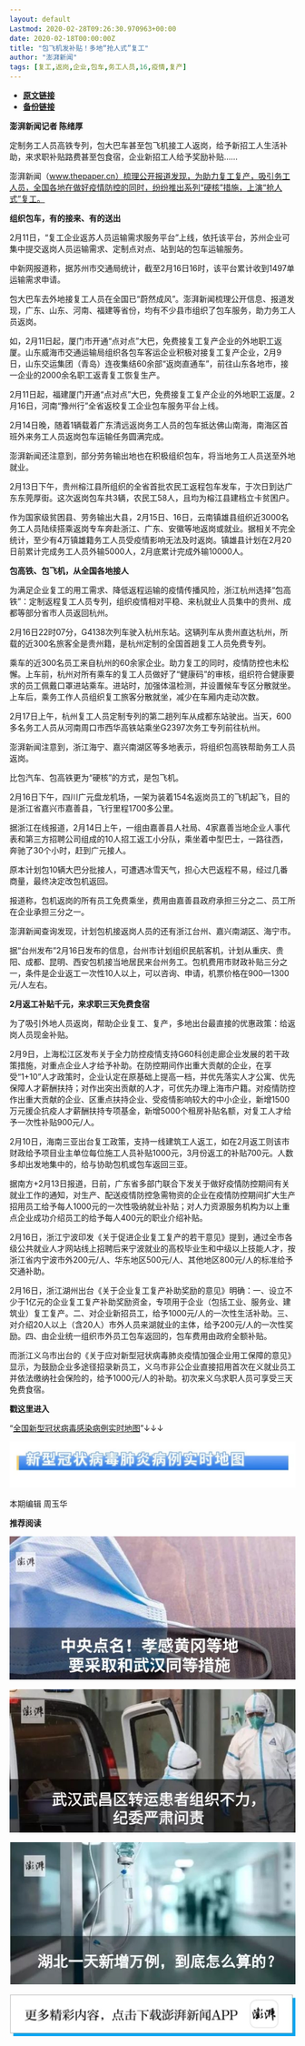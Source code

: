```yaml
---
layout: default
Lastmod: 2020-02-28T09:26:30.970963+00:00
date: 2020-02-18T00:00:00Z
title: "包飞机发补贴！多地“抢人式”复工"
author: "澎湃新闻"
tags: [复工,返岗,企业,包车,务工人员,16,疫情,复产]
---
```


* [**原文链接**](http://mp.weixin.qq.com/s?__biz=MjM5MzI5NTU3MQ==&mid=2651585359&idx=1&sn=376b71af1bb11388339ae9db481dbc3d&chksm=bd6666f38a11efe53b43621b242ccd035ad1bd7dfe1d6a903ce10486c5708746421958ea6e24#rd)
* [**备份链接**](http://archive.today/dIuQV)


**澎湃新闻记者 陈绪厚**

  

定制务工人员高铁专列，包大巴车甚至包飞机接工人返岗，给予新招工人生活补助，来求职补贴路费甚至包食宿，企业新招工人给予奖励补贴……

澎湃新闻（www.thepaper.cn）梳理公开报道发现，为助力复工复产，吸引务工人员，全国各地在做好疫情防控的同时，纷纷推出系列“硬核”措施，上演“抢人式”复工。

**组织包车，有的接来、有的送出**

  
2月11日，“复工企业返苏人员运输需求服务平台”上线，依托该平台，苏州企业可集中提交返岗人员运输需求、定制点对点、站到站的包车运输服务。

中新网报道称，据苏州市交通局统计，截至2月16日16时，该平台累计收到1497单运输需求申请。

包大巴车去外地接复工人员在全国已“蔚然成风”。澎湃新闻梳理公开信息、报道发现，广东、山东、河南、福建等省份，均有不少县市组织了包车服务，助力务工人员返岗。

如，2月11日起，厦门市开通“点对点”大巴，免费接复工复产企业的外地职工返厦。山东威海市交通运输局组织各包车客运企业积极对接复工复产企业，2月9日，山东交运集团（青岛）连夜集结60余部“返岗直通车”，前往山东各地市，接一企业的2000余名职工返青复工恢复生产。

2月11日起，福建厦门开通“点对点”大巴，免费接复工复产企业的外地职工返厦。2月16日，河南“豫州行”全省返校复工企业包车服务平台上线。

2月14日晚，随着1辆载着广东清远返岗务工人员的包车抵达佛山南海，南海区首班外来务工人员返岗包车运输任务圆满完成。

澎湃新闻还注意到，部分劳务输出地也在积极组织包车，将当地务工人员送至外地就业。

2月13日下午，贵州榕江县所组织的全省首批农民工返程包车发车，于次日到达广东东莞厚街。这次返岗包车共3辆，农民工58人，且均为榕江县建档立卡贫困户。

作为国家级贫困县、劳务输出大县，2月15日、16日，云南镇雄县组织近3000名务工人员陆续搭乘返岗专车奔赴浙江、广东、安徽等地返岗或就业。据相关不完全统计，至少有4万镇雄籍务工人员受疫情影响无法及时返岗。镇雄县计划在2月20日前累计完成务工人员外输5000人，2月底累计完成外输10000人。

**包高铁、包飞机，从全国各地接人**

为满足企业复工的用工需求、降低返程运输的疫情传播风险，浙江杭州选择“包高铁”：定制返程复工人员专列，组织疫情相对平稳、来杭就业人员集中的贵州、成都等部分省市人员返回杭州。

2月16日22时07分，G4138次列车驶入杭州东站。这辆列车从贵州直达杭州，所载的近300名旅客全是贵州籍，是杭州定制的全国首趟复工人员免费专列。

乘车的近300名员工来自杭州的60余家企业。助力复工的同时，疫情防控也未松懈。上车前，杭州对所有乘车的复工人员做好了“健康码”的审核，组织符合健康要求的员工佩戴口罩进站乘车。进站时，加强体温检测，并设置候车专区分散就坐。上车后，乘务工作人员组织复工旅客分散就坐，减少在车厢内走动次数。

2月17日上午，杭州复工人员定制专列的第二趟列车从成都东站驶出。当天，600多名务工人员从河南周口市西华高铁站乘坐G2397次务工专列前往杭州。

澎湃新闻注意到，浙江海宁、嘉兴南湖区等多地表示，将组织包高铁帮助务工人员返岗。

比包汽车、包高铁更为“硬核”的方式，是包飞机。

2月16日下午，四川广元盘龙机场，一架为装着154名返岗员工的飞机起飞，目的是浙江省嘉兴市嘉善县，飞行里程1700多公里。

据浙江在线报道，2月14日上午，一组由嘉善县人社局、4家嘉善当地企业人事代表和第三方招聘公司组成的10人招工返工小分队，乘坐着中型巴士，一路往西，奔驰了30个小时，赶到广元接人。

原本计划包10辆大巴分批接人，可遭遇冰雪天气，担心大巴返程不易，经过几番商量，最终决定改包机返回。

报道称，包机返岗的所有员工免费乘坐，费用由嘉善县政府承担三分之二、员工所在企业承担三分之一。

澎湃新闻查询发现，计划包机接返岗人员的还有浙江台州、嘉兴南湖区、海宁市。

据“台州发布”2月16日发布的信息，台州市计划组织民航客机，计划从重庆、贵阳、成都、昆明、西安包机接当地居民来台州务工。包机费用市财政补贴三分之一，条件是企业返工一次性10人以上，可以咨询、申请，机票价格在900—1300元/人左右。

**2月返工补贴千元，来求职三天免费食宿**

  
为了吸引外地人员返岗，帮助企业复工、复产，多地出台最直接的优惠政策：给返岗人员现金补贴。

2月9日，上海松江区发布关于全力防控疫情支持G60科创走廊企业发展的若干政策措施，对重点企业人才给予补助。在防控期间作出重大贡献的企业，在享受“1+10”人才政策时，企业认定在原基础上提高一档，并优先落实人才公寓、优先保障人才薪酬扶持；对作出突出贡献的人才，可优先办理上海市户籍。对疫情防控作出重大贡献的企业、区重点扶持企业、受疫情影响较大的中小企业，新增1500万元援企抗疫人才薪酬扶持专项基金，新增5000个租房补贴名额，对复工人才给予一次性补贴900元/人。

2月10日，海南三亚出台复工政策，支持一线建筑工人返工，如在2月返工则该市财政给予项目业主单位每位施工人员补贴1000元，3月份返工的补贴700元。人数多却出发地集中的，给与协助包机或包车返回三亚。

据南方+2月13日报道，日前，广东省多部门联合下发关于做好疫情防控期间有关就业工作的通知，对生产、配送疫情防控急需物资的企业在疫情防控期间扩大生产招用员工给予每人1000元的一次性吸纳就业补贴；对人力资源服务机构为以上重点企业成功介绍员工的给予每人400元的职业介绍补贴。

2月16日，浙江宁波印发《关于促进企业复工复产的若干意见》提到，通过全市各级公共就业人才网站线上招聘后来宁波就业的高校毕业生和中级以上技能人才，按浙江省内宁波市外200元/人、华东地区500元/人、其他地区800元/人的标准给予交通补助。

2月16日，浙江湖州出台《关于企业复工复产补助奖励的意见》明确：一、设立不少于1亿元的企业复工复产补助奖励资金，专项用于企业（包括工业、服务业、建筑业）复工复产。二、对企业新招员工，给予1000元/人的一次性生活补助。三、对介绍20人以上（含20人）市外人员来湖就业的主体，给予200元/人的一次性奖励。四、由企业统一组织市外员工包车返回的，包车费用由政府全额补贴。

而浙江义乌市出台的《关于应对新型冠状病毒肺炎疫情加强企业用工保障的意见》显示，为鼓励企业多途径招录新员工，义乌市非公企业直接招用首次在义就业员工并依法缴纳社会保险的，给予1000元/人的补助。初次来义乌求职人员可享受三天免费食宿。

  

**戳这里进入**

“[全国新型冠状病毒感染病例实时地图](http://projects.thepaper.cn/thepaper-cases/839studio/feiyan/)”↓↓↓

[![](/images/post/15a4bc01c19b9e56f61d4f79069e4c63.jpg)](http://projects.thepaper.cn/thepaper-cases/839studio/feiyan/)

  

本期编辑 周玉华  

  

**推荐阅读**

  

[![](/images/post/6c8a6322a108bdcfa23942f4ea70d6f8.jpg)](http://mp.weixin.qq.com/s?__biz=MjM5MzI5NTU3MQ==&mid=2651582049&idx=2&sn=d4e0bd334eaf5e0e31378f3c03039b0c&chksm=bd6673dd8a11facb3944ac9acda5c255a363f1e0063d1eb68d0bffd93b036eeb5ec93575ad6e&scene=21#wechat_redirect)

[![](/images/post/d9b2979523c085a8e87ed5b7376db19d.jpg)](http://mp.weixin.qq.com/s?__biz=MjM5MzI5NTU3MQ==&mid=2651582994&idx=1&sn=17a647fb138df32092f2e3e8bda9f32c&chksm=bd666fae8a11e6b8de57273e6555d29b3caeab1cc387b3acaa860b49e8cafe52b3a8cb2d37db&scene=21#wechat_redirect)

[![](/images/post/65c5c2be42482f1d7439c715bea9218c.jpg)](http://mp.weixin.qq.com/s?__biz=MjM5MzI5NTU3MQ==&mid=2651581366&idx=1&sn=c530e7b9f67d0752b8ba5883493c6cd3&chksm=bd66760a8a11ff1cf31bfd533425b24cbef9f8ce43830f2e5087bd4954d97311adeb3f9e4791&scene=21#wechat_redirect)

![](/images/post/faa036129172f4ba4cb775ad946d1eff.jpg)

